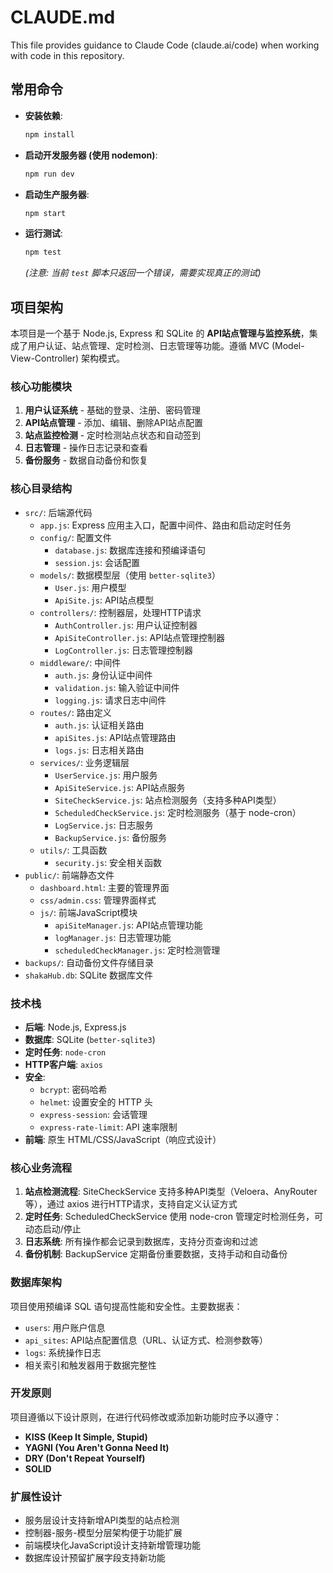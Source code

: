 # CLAUDE.md

This file provides guidance to Claude Code (claude.ai/code) when working with code in this repository.

## 常用命令

- **安装依赖**:
  ```bash
  npm install
  ```
- **启动开发服务器 (使用 nodemon)**:
  ```bash
  npm run dev
  ```
- **启动生产服务器**:
  ```bash
  npm start
  ```
- **运行测试**:
  ```bash
  npm test
  ```
  *(注意: 当前 `test` 脚本只返回一个错误，需要实现真正的测试)*

## 项目架构

本项目是一个基于 Node.js, Express 和 SQLite 的 **API站点管理与监控系统**，集成了用户认证、站点管理、定时检测、日志管理等功能。遵循 MVC (Model-View-Controller) 架构模式。

### 核心功能模块

1. **用户认证系统** - 基础的登录、注册、密码管理
2. **API站点管理** - 添加、编辑、删除API站点配置
3. **站点监控检测** - 定时检测站点状态和自动签到
4. **日志管理** - 操作日志记录和查看
5. **备份服务** - 数据自动备份和恢复

### 核心目录结构

- `src/`: 后端源代码
    - `app.js`: Express 应用主入口，配置中间件、路由和启动定时任务
    - `config/`: 配置文件
        - `database.js`: 数据库连接和预编译语句
        - `session.js`: 会话配置
    - `models/`: 数据模型层（使用 `better-sqlite3`）
        - `User.js`: 用户模型
        - `ApiSite.js`: API站点模型
    - `controllers/`: 控制器层，处理HTTP请求
        - `AuthController.js`: 用户认证控制器
        - `ApiSiteController.js`: API站点管理控制器
        - `LogController.js`: 日志管理控制器
    - `middleware/`: 中间件
        - `auth.js`: 身份认证中间件
        - `validation.js`: 输入验证中间件
        - `logging.js`: 请求日志中间件
    - `routes/`: 路由定义
        - `auth.js`: 认证相关路由
        - `apiSites.js`: API站点管理路由
        - `logs.js`: 日志相关路由
    - `services/`: 业务逻辑层
        - `UserService.js`: 用户服务
        - `ApiSiteService.js`: API站点服务
        - `SiteCheckService.js`: 站点检测服务（支持多种API类型）
        - `ScheduledCheckService.js`: 定时检测服务（基于 node-cron）
        - `LogService.js`: 日志服务
        - `BackupService.js`: 备份服务
    - `utils/`: 工具函数
        - `security.js`: 安全相关函数
- `public/`: 前端静态文件
    - `dashboard.html`: 主要的管理界面
    - `css/admin.css`: 管理界面样式
    - `js/`: 前端JavaScript模块
        - `apiSiteManager.js`: API站点管理功能
        - `logManager.js`: 日志管理功能
        - `scheduledCheckManager.js`: 定时检测管理
- `backups/`: 自动备份文件存储目录
- `shakaHub.db`: SQLite 数据库文件

### 技术栈

- **后端**: Node.js, Express.js
- **数据库**: SQLite (`better-sqlite3`)
- **定时任务**: `node-cron`
- **HTTP客户端**: `axios`
- **安全**:
    - `bcrypt`: 密码哈希
    - `helmet`: 设置安全的 HTTP 头
    - `express-session`: 会话管理
    - `express-rate-limit`: API 速率限制
- **前端**: 原生 HTML/CSS/JavaScript（响应式设计）

### 核心业务流程

1. **站点检测流程**: SiteCheckService 支持多种API类型（Veloera、AnyRouter等），通过 axios 进行HTTP请求，支持自定义认证方式
2. **定时任务**: ScheduledCheckService 使用 node-cron 管理定时检测任务，可动态启动/停止
3. **日志系统**: 所有操作都会记录到数据库，支持分页查询和过滤
4. **备份机制**: BackupService 定期备份重要数据，支持手动和自动备份

### 数据库架构

项目使用预编译 SQL 语句提高性能和安全性。主要数据表：
- `users`: 用户账户信息
- `api_sites`: API站点配置信息（URL、认证方式、检测参数等）
- `logs`: 系统操作日志
- 相关索引和触发器用于数据完整性

### 开发原则

项目遵循以下设计原则，在进行代码修改或添加新功能时应予以遵守：
- **KISS (Keep It Simple, Stupid)**
- **YAGNI (You Aren't Gonna Need It)**
- **DRY (Don't Repeat Yourself)**
- **SOLID**

### 扩展性设计

- 服务层设计支持新增API类型的站点检测
- 控制器-服务-模型分层架构便于功能扩展
- 前端模块化JavaScript设计支持新增管理功能
- 数据库设计预留扩展字段支持新功能
